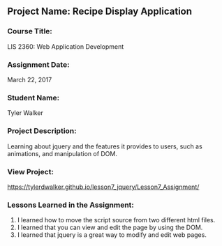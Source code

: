 ## Project Name:  Recipe Display Application

### Course Title:
LIS 2360:  Web Application Development

### Assignment Date:  
March 22, 2017

### Student Name:  
Tyler Walker

### Project Description:
Learning about jquery and the features it provides to users, such as animations, and manipulation of DOM.

### View Project:
https://tylerdwalker.github.io/lesson7_jquery/Lesson7_Assignment/

### Lessons Learned in the Assignment:
1. I learned how to move the script source from two different html files.
2. I learned that you can view and edit the page by using the DOM.
3. I learned that jquery is a great way to modify and edit web pages.
